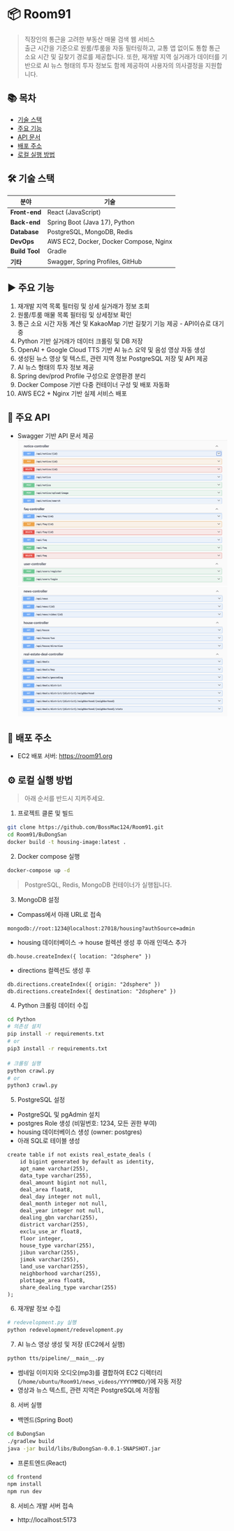 # 📦 Room91

> 직장인의 통근을 고려한 부동산 매물 검색 웹 서비스  
출근 시간을 기준으로 원룸/투룸을 자동 필터링하고, 교통 앱 없이도 통합 통근 소요 시간 및 길찾기 경로를 제공합니다.
또한, 재개발 지역 실거래가 데이터를 기반으로 AI 뉴스 형태의 투자 정보도 함께 제공하여 사용자의 의사결정을 지원합니다.

## 📚 목차
- [기술 스택](#-기술-스택)
- [주요 기능](#-주요-기능)
- [API 문서](#-주요-api)
- [배포 주소](#-배포-주소)
- [로컬 실행 방법](#-로컬-실행-방법)

## 🛠 기술 스택


| 분야             | 기술                                     |
| -------------- | -------------------------------------- |
| **Front-end**  | React (JavaScript)                     |
| **Back-end**   | Spring Boot (Java 17), Python          |
| **Database**   | PostgreSQL, MongoDB, Redis             |
| **DevOps**     | AWS EC2, Docker, Docker Compose, Nginx |
| **Build Tool** | Gradle                                 |
| **기타**         | Swagger, Spring Profiles, GitHub       |


## ▶️ 주요 기능
1. 재개발 지역 목록 필터링 및 상세 실거래가 정보 조회
2. 원룸/투룸 매물 목록 필터링 및 상세정보 확인
3. 통근 소요 시간 자동 계산 및 KakaoMap 기반 길찾기 기능 제공 - API이슈로 대기중
4. Python 기반 실거래가 데이터 크롤링 및 DB 저장
5. OpenAI + Google Cloud TTS 기반 AI 뉴스 요약 및 음성 영상 자동 생성 
6. 생성된 뉴스 영상 및 텍스트, 관련 지역 정보 PostgreSQL 저장 및 API 제공 
7. AI 뉴스 형태의 투자 정보 제공 
8. Spring dev/prod Profile 구성으로 운영환경 분리 
9. Docker Compose 기반 다중 컨테이너 구성 및 배포 자동화 
10. AWS EC2 + Nginx 기반 실제 서비스 배포

## 📡 주요 API

- Swagger 기반 API 문서 제공
  ![api-spec-2.png](uploads/api-spec-2.png)
  ![api-spec-1.png](uploads/api-spec-1.png)

## 🚀 배포 주소

- EC2 배포 서버: https://room91.org

## ⚙️ 로컬 실행 방법

> 아래 순서를 반드시 지켜주세요.

1. 프로젝트 클론 및 빌드
```bash
git clone https://github.com/BossMac124/Room91.git
cd Room91/BuDongSan
docker build -t housing-image:latest .
```

2. Docker compose 실행
```bash
docker-compose up -d
```
> PostgreSQL, Redis, MongoDB 컨테이너가 실행됩니다.

3. MongoDB 설정
- Compass에서 아래 URL로 접속
```aiignore
mongodb://root:1234@localhost:27018/housing?authSource=admin
```
- housing 데이터베이스 → house 컬렉션 생성 후 아래 인덱스 추가
```aiignore
db.house.createIndex({ location: "2dsphere" })
```
- directions 컬렉션도 생성 후
```aiignore
db.directions.createIndex({ origin: "2dsphere" })
db.directions.createIndex({ destination: "2dsphere" })
```

4. Python 크롤링 데이터 수집
```bash
cd Python
# 의존성 설치
pip install -r requirements.txt
# or
pip3 install -r requirements.txt

# 크롤링 실행
python crawl.py
# or
python3 crawl.py
```

5. PostgreSQL 설정
- PostgreSQL 및 pgAdmin 설치
- postgres Role 생성 (비밀번호: 1234, 모든 권한 부여)
- housing 데이터베이스 생성 (owner: postgres)
- 아래 SQL로 테이블 생성

```tsql
create table if not exists real_estate_deals (
    id bigint generated by default as identity,
    apt_name varchar(255),
    data_type varchar(255),
    deal_amount bigint not null,
    deal_area float8,
    deal_day integer not null,
    deal_month integer not null,
    deal_year integer not null,
    dealing_gbn varchar(255),
    district varchar(255),
    exclu_use_ar float8,
    floor integer,
    house_type varchar(255),
    jibun varchar(255),
    jimok varchar(255),
    land_use varchar(255),
    neighborhood varchar(255),
    plottage_area float8,
    share_dealing_type varchar(255)
);
```

6. 재개발 정보 수집
```bash
# redevelopment.py 실행
python redevelopment/redevelopment.py
```

7. AI 뉴스 영상 생성 및 저장 (EC2에서 실행)
```bash
python tts/pipeline/__main__.py
```
- 썸네일 이미지와 오디오(mp3)를 결합하여 EC2 디렉터리(`/home/ubuntu/Room91/news_videos/YYYYMMDD/`)에 자동 저장
- 영상과 뉴스 텍스트, 관련 지역은 PostgreSQL에 저장됨

8. 서버 실행
- 백엔드(Spring Boot)
```bash
cd BuDongSan
./gradlew build
java -jar build/libs/BuDongSan-0.0.1-SNAPSHOT.jar
```
- 프론트엔드(React)
```bash
cd frontend
npm install
npm run dev
```

8. 서비스 개발 서버 접속
- http://localhost:5173

[//]: # (1. Git 클론)

[//]: # (    - ```git clone https://github.com/BossMac124/Room91.git```)

[//]: # ()
[//]: # (2. MongoDBCompass, docker Desktop 설치)

[//]: # ()
[//]: # (3. 프로젝트 복제 후 빌드 실행)

[//]: # ()
[//]: # (4. 터미널에서 )

[//]: # ()
[//]: # (   'cd BuDongSan )

[//]: # ()
[//]: # (   docker build -t housing-image:latest .')

[//]: # ()
[//]: # (   생성된 이미지 확인)

[//]: # ()
[//]: # (5. docker-compose.yml 파일 실행 후 docker Desktop에서 budongsan 멀티컨테이너 실행)

[//]: # ()
[//]: # (6. MongoDB 설치 후 27017 -> 27018 포트로 변경)

[//]: # ()
[//]: # (7. MongoDBCompass에서 접속할 때 url을 'mongodb://root:1234@localhost:27018/housing?authSource=admin' 으로 접속합니다.)

[//]: # ()
[//]: # (8. housing 데이터베이스 만들고 house 컬렉션 생성)

[//]: # ()
[//]: # (9. house 컬렉션에서 OpenMongoDB shell에 접속)

[//]: # ()
[//]: # (    'db.house.createIndex&#40; { location: "2dsphere" }&#41;' 명령어를 실행)

[//]: # ()
[//]: # (10. MongoDBCompass에서 directions 컬렉션을 생성후 OpenMongoDB shell에 접속)

[//]: # ()
[//]: # (      'db.directions.createIndex&#40; { origin: "2dsphere" }&#41;)

[//]: # ()
[//]: # (      db.directions.createIndex&#40; { destination: "2dsphere" }&#41;')

[//]: # ()
[//]: # (    명령어 실행)

[//]: # ()
[//]: # (11. Python 폴더 들어가서 터미널로 이동)

[//]: # ()
[//]: # (    'cd C:\Users\wjddu\IdeaProjects\Room91\Python' <- 각자 컴퓨터 디렉토리에 맞는 폴더 위치 수정)

[//]: # (   )
[//]: # (     Window : 'pip install -r requirements.txt ' 명령어 실행)

[//]: # ()
[//]: # (     Mac : 'pip3 install -r requirements.txt ' 명령어 실행)

[//]: # ()
[//]: # (13. Window : 'python crawl.py' 을)

[//]: # ()
[//]: # (    Mac : 'python3 crawl.py' 을 실행)

[//]: # (=======)

[//]: # (      'db.directions.createIndex&#40; { origin: "2dsphere" }&#41;)

[//]: # (      )
[//]: # (      db.directions.createIndex&#40; { destination: "2dsphere" }&#41;' )

[//]: # (      명령어 실행하여 인덱스 생성)

[//]: # ()
[//]: # (14. PostgreSQL 설치)

[//]: # ()
[//]: # (    Window : https://www.enterprisedb.com/downloads/postgres-postgresql-downloads 접속 후 15.12 버전 설치)

[//]: # ()
[//]: # (    Mac : 'brew install postgresql@15' -> 'brew link postgresql@15 --force')

[//]: # ()
[//]: # (    초기 비밀번호는 알아서 설정)

[//]: # ()
[//]: # (15. pgAdmin4 설치)

[//]: # ()
[//]: # (    Window : https://www.postgresql.org/ftp/pgadmin/pgadmin4/v9.2/windows -> Files에 pgadmin4-9.2-x64.exe 설치)

[//]: # ()
[//]: # (    Mac : 'brew install --cask pgadmin4' 설치 후 응용프로그램에서 확인)

[//]: # ()
[//]: # (16. pgAdmin4 접속 -> 초기 비밀번호 입력 -> 초기 서버로 연결됨)

[//]: # ()
[//]: # (17. Role 생성)

[//]: # ()
[//]: # (    Servers -> PostgreSQL 15 -> Login/Group Roles 우클릭 -> Create -> Login/Group Role 클릭)

[//]: # ()
[//]: # (    General 항목 / name : postgres)

[//]: # (    Definition 항목 / Password : 1234)

[//]: # (    Privileges 항목 / 전부 활성화 후 save)

[//]: # ()
[//]: # (18. Database 생성)

[//]: # (   )
[//]: # (    Servers -> PostgreSQL 15 -> Databases 우클릭 -> Create -> Database... 클릭)

[//]: # ()
[//]: # (    General 항목 / Database : housing, Owner : postgres)

[//]: # (    입력 후 save)

[//]: # ()
[//]: # (19. 인텔리제이 내부에 postgreSQL 연결)

[//]: # ()
[//]: # (    DB 우클릭 후 new -> Query Console 클릭)

[//]: # (    )
[//]: # (20. create table if not exists real_estate_deals &#40;)

[//]: # (    id bigint generated by default as identity,)

[//]: # (    apt_name varchar&#40;255&#41;,)

[//]: # (    data_type varchar&#40;255&#41;,)

[//]: # (    deal_amount bigint not null,)

[//]: # (    deal_area float8,)

[//]: # (    deal_day integer not null,)

[//]: # (    deal_month integer not null,)

[//]: # (    deal_year integer not null,)

[//]: # (    dealing_gbn varchar&#40;255&#41;,)

[//]: # (    district varchar&#40;255&#41;,)

[//]: # (    exclu_use_ar float8,)

[//]: # (    floor integer,)

[//]: # (    house_type varchar&#40;255&#41;,)

[//]: # (    jibun varchar&#40;255&#41;,)

[//]: # (    jimok varchar&#40;255&#41;,)

[//]: # (    land_use varchar&#40;255&#41;,)

[//]: # (    neighborhood varchar&#40;255&#41;,)

[//]: # (    plottage_area float8,)

[//]: # (    share_dealing_type varchar&#40;255&#41;)

[//]: # (    &#41;;)

[//]: # ()
[//]: # (    쿼리문 실행 -> 테이블, 컬럼 생성)

[//]: # ()
[//]: # (20. Python/redevelopment 경로에 있는 redevelopment.py 실행)

[//]: # ()
[//]: # (21. BuDongSanApplication 실행, cd ./frontend/ 에서 npm run dev 실행)

[//]: # ()
[//]: # (22. http://localhost:5173 접속)